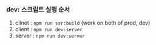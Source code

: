 ### dev: 스크립트 실행 순서  
1. clinet : `npm run ssr:build` (work on both of prod, dev)
2. client : `npm run dev:server`
3. server : `npm run dev:server`
